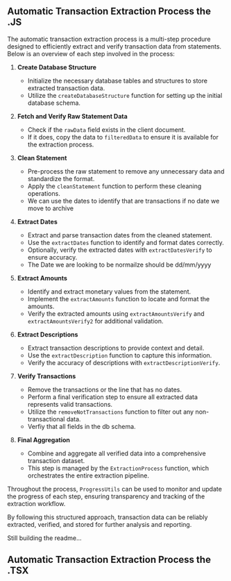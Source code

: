 ## Automatic Transaction Extraction Process the .JS 

The automatic transaction extraction process is a multi-step procedure designed to efficiently extract and verify transaction data from statements. Below is an overview of each step involved in the process:

1. **Create Database Structure**
   - Initialize the necessary database tables and structures to store extracted transaction data.
   - Utilize the `createDatabaseStructure` function for setting up the initial database schema.

2. **Fetch and Verify Raw Statement Data**
   - Check if the `rawData` field exists in the client document.
   - If it does, copy the data to `filteredData` to ensure it is available for the extraction process.

3. **Clean Statement**
   - Pre-process the raw statement to remove any unnecessary data and standardize the format.
   - Apply the `cleanStatement` function to perform these cleaning operations.
   - We can use the dates to identify that are transactions if no date we move to archive

4. **Extract Dates**
   - Extract and parse transaction dates from the cleaned statement.
   - Use the `extractDates` function to identify and format dates correctly.
   - Optionally, verify the extracted dates with `extractDatesVerify` to ensure accuracy.
   - The Date we are looking to be normailze should be dd/mm/yyyy

5. **Extract Amounts**
   - Identify and extract monetary values from the statement.
   - Implement the `extractAmounts` function to locate and format the amounts.
   - Verify the extracted amounts using `extractAmountsVerify` and `extractAmountsVerify2` for additional validation.

6. **Extract Descriptions**
   - Extract transaction descriptions to provide context and detail.
   - Use the `extractDescription` function to capture this information.
   - Verify the accuracy of descriptions with `extractDescriptionVerify`.

7. **Verify Transactions**
   - Remove the transactions or the line that has no dates.
   - Perform a final verification step to ensure all extracted data represents valid transactions.
   - Utilize the `removeNotTransactions` function to filter out any non-transactional data.
   - Verfiy that all fields in the db schema.

8. **Final Aggregation**
   - Combine and aggregate all verified data into a comprehensive transaction dataset.
   - This step is managed by the `ExtractionProcess` function, which orchestrates the entire extraction pipeline.

Throughout the process, `ProgressUtils` can be used to monitor and update the progress of each step, ensuring transparency and tracking of the extraction workflow.

By following this structured approach, transaction data can be reliably extracted, verified, and stored for further analysis and reporting.


Still building the readme...


## Automatic Transaction Extraction Process the .TSX